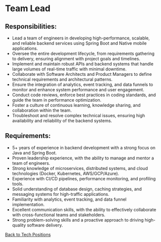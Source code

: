 # Team Lead

## Responsibilities:

* Lead a team of engineers in developing high-performance, scalable, and reliable backend services using Spring Boot and Native mobile applications.
* Oversee the entire development lifecycle, from requirements gathering to delivery, ensuring alignment with project goals and timelines.
* Implement and maintain robust APIs and backend systems that handle large volumes of real-time traffic with minimal downtime.
* Collaborate with Software Architects and Product Managers to define technical requirements and architectural patterns.
* Ensure the integration of analytics, event tracking, and data funnels to monitor and enhance system performance and user engagement.
* Conduct code reviews, enforce best practices in coding standards, and guide the team in performance optimization.
* Foster a culture of continuous learning, knowledge sharing, and collaboration within the team.
* Troubleshoot and resolve complex technical issues, ensuring high availability and reliability of the backend systems.

## Requirements:

* 5+ years of experience in backend development with a strong focus on Java and Spring Boot.
* Proven leadership experience, with the ability to manage and mentor a team of engineers.
* Strong knowledge of microservices, distributed systems, and cloud technologies (Docker, Kubernetes, AWS/GCP/Azure).
* Experience with CI/CD pipelines, performance monitoring, and profiling tools.
* Solid understanding of database design, caching strategies, and messaging systems for high-traffic applications.
* Familiarity with analytics, event tracking, and data funnel implementation.
* Excellent communication skills, with the ability to effectively collaborate with cross-functional teams and stakeholders.
* Strong problem-solving skills and a proactive approach to driving high-quality software delivery.

[Back to Tech Positions](readme.md)
